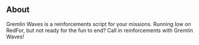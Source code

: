 <!-- markdownlint-disable MD041 -->
## About

Gremlin Waves is a reinforcements script for your missions. Running low on RedFor, but not ready for the fun to end? Call in reinforcements with Gremlin Waves!
